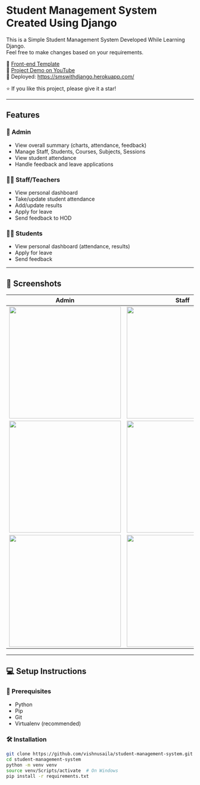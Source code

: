 # Student Management System Created Using Django

This is a Simple Student Management System Developed While Learning Django.  
Feel free to make changes based on your requirements.

🔗 [Front-end Template](http://adminlte.io "Admin LTE.io")  
🎥 [Project Demo on YouTube](https://www.youtube.com/watch?v=kArCR96m7uo)  
🚀 Deployed: https://smswithdjango.herokuapp.com/

⭐ If you like this project, please give it a star!

---

## Features

### 👑 Admin
- View overall summary (charts, attendance, feedback)
- Manage Staff, Students, Courses, Subjects, Sessions
- View student attendance
- Handle feedback and leave applications

### 👨‍🏫 Staff/Teachers
- View personal dashboard
- Take/update student attendance
- Add/update results
- Apply for leave
- Send feedback to HOD

### 👨‍🎓 Students
- View personal dashboard (attendance, results)
- Apply for leave
- Send feedback

---

## 📸 Screenshots

| Admin | Staff | Student |
|-------|-------|---------|
| <img src="ss/admin1.png" width="300"> | <img src="ss/staff1.png" width="300"> | <img src="ss/student1.png" width="300"> |
| <img src="ss/admin2.png" width="300"> | <img src="ss/staff2.png" width="300"> | <img src="ss/student2.png" width="300"> |
| <img src="ss/admin3.png" width="300"> | <img src="ss/staff3.png" width="300"> | <img src="ss/student3.png" width="300"> |

---

## 💻 Setup Instructions

### 🔧 Prerequisites
- Python
- Pip
- Git
- Virtualenv (recommended)

### 🛠 Installation
```bash
git clone https://github.com/vishnusaila/student-management-system.git
cd student-management-system
python -m venv venv
source venv/Scripts/activate  # On Windows
pip install -r requirements.txt

